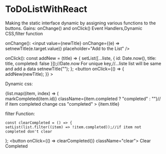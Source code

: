 # ToDoListWithReact
Making the static interface dynamic by assigning various functions to the buttons.
Gains:
onChange() and onClick() Event Handlers,Dynamic CSS,filter function

onChange():
<input
          value={newTitle} 
          onChange={(e) => setnewTitle(e.target.value)} 
          placeholder="Add to the List"
/>

onClick():
const addNew = (title) => {
    setList([...liste, { id: Date.now(), title: title, completed: false }]);//Date.now For unique key,//...liste list will be same and add a data
    setnewTitle("");
  };
<button
          onClick={() => {
            addNew(newTitle);
          }}
        >
  
Dynamic css:
   <div className="list">
        {list.map((item, index) => (
          <div
            key={index}
            onClick={() => markCompleted(item.id)}
            className={item.completed ? "completed" : ""}// if item completed change css "completed"
          >
            {item.title}
          </div>
     
filter Function:
     
    const clearCompleted = () => {
    setList(list.filter((item) => !item.completed));//if item not completed don't clear
  };
     <button onClick={() => clearCompleted()} className="clear">
        Clear Completed
      </button>
